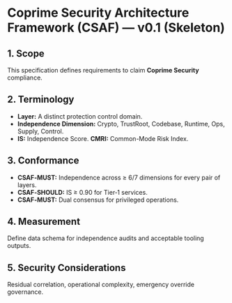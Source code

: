 # Coprime Security Architecture Framework (CSAF) — v0.1 (Skeleton)

## 1. Scope
This specification defines requirements to claim **Coprime Security** compliance.

## 2. Terminology
- **Layer:** A distinct protection control domain.
- **Independence Dimension:** Crypto, TrustRoot, Codebase, Runtime, Ops, Supply, Control.
- **IS:** Independence Score.  **CMRI:** Common-Mode Risk Index.

## 3. Conformance
- **CSAF‑MUST:** Independence across ≥ 6/7 dimensions for every pair of layers.  
- **CSAF‑SHOULD:** IS ≥ 0.90 for Tier‑1 services.  
- **CSAF‑MUST:** Dual consensus for privileged operations.

## 4. Measurement
Define data schema for independence audits and acceptable tooling outputs.

## 5. Security Considerations
Residual correlation, operational complexity, emergency override governance.
